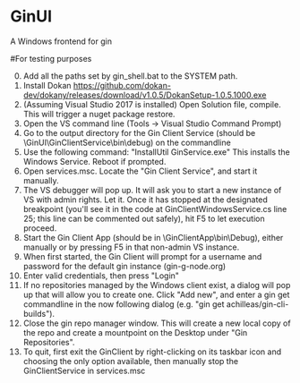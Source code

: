 # GinUI
A Windows frontend for gin


#For testing purposes

0. Add all the paths set by gin_shell.bat to the SYSTEM path.
1. Install Dokan https://github.com/dokan-dev/dokany/releases/download/v1.0.5/DokanSetup-1.0.5.1000.exe
2. (Assuming Visual Studio 2017 is installed) Open Solution file, compile. This will trigger a nuget package restore.
3. Open the VS command line (Tools -> Visual Studio Command Prompt)
4. Go to the output directory for the Gin Client Service (should be \GinUI\GinClientService\bin\debug) on the commandline
5. Use the following command: "InstallUtil GinService.exe" This installs the Windows Service. Reboot if prompted.
6. Open services.msc. Locate the "Gin Client Service", and start it manually.
7. The VS debugger will pop up. It will ask you to start a new instance of VS with admin rights. Let it. Once it has stopped at the designated breakpoint (you'll see it in the code at GinClientWindowsService.cs line 25; this line can be commented out safely), hit F5 to let execution proceed.
8. Start the Gin Client App (should be in \GinClientApp\bin\Debug), either manually or by pressing F5 in that non-admin VS instance.
9. When first started, the Gin Client will prompt for a username and password for the default gin instance (gin-g-node.org)
10. Enter valid credentials, then press "Login"
11. If no repositories managed by the Windows client exist, a dialog will pop up that will allow you to create one. Click "Add new", and enter a gin get commandline in the now following dialog (e.g. "gin get achilleas/gin-cli-builds").
12. Close the gin repo manager window. This will create a new local copy of the repo and create a mountpoint on the Desktop under "Gin Repositories".
13. To quit, first exit the GinClient by right-clicking on its taskbar icon and choosing the only option available, then manually stop the GinClientService in services.msc
